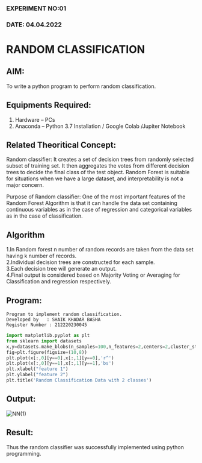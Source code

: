 ### EXPERIMENT NO:01
### DATE: 04.04.2022
# RANDOM CLASSIFICATION
## AIM:
To write a python program to perform random classification.

## Equipments Required:
1. Hardware – PCs
2. Anaconda – Python 3.7 Installation / Google Colab /Jupiter Notebook

## Related Theoritical Concept:
Random classifier: It creates a set of decision trees from randomly selected subset of training set. It then aggregates the votes from different decision trees to decide the final class of the test object. Random Forest is suitable for situations when we have a large dataset, and interpretability is not a major concern.

Purpose of Random classifier: One of the most important features of the Random Forest Algorithm is that it can handle the data set containing continuous variables as in the case of regression and categorical variables as in the case of classification.

## Algorithm
1.In Random forest n number of random records are taken from the data set having k number of records.<br/>
2.Individual decision trees are constructed for each sample.<br/>
3.Each decision tree will generate an output.<br/>
4.Final output is considered based on Majority Voting or Averaging for Classification and regression respectively.<br/>

## Program:
```
Program to implement random classification.
Developed by   : SHAIK KHADAR BASHA
Register Number : 212220230045
```
```python
import matplotlib.pyplot as plt
from sklearn import datasets
x,y=datasets.make_blobs(n_samples=100,n_features=2,centers=2,cluster_std=1.05,random_state=2)
fig=plt.figure(figsize=(10,8))
plt.plot(x[:,0][y==0],x[:,1][y==0],'r^')
plt.plot(x[:,0][y==1],x[:,1][y==1],'bs')
plt.xlabel("feature 1")
plt.ylabel("feature 2")
plt.title('Random Classification Data with 2 classes')
```

## Output:

![NN(1)](https://user-images.githubusercontent.com/75235233/164286781-d6776f27-aa8e-4039-8d30-82e76880845c.png)


## Result:
Thus the random classifier was successfully implemented using python programming.
